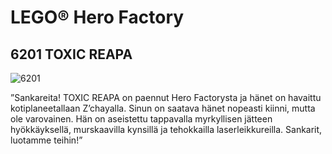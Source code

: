 # LEGO® Hero Factory

## 6201 TOXIC REAPA

![6201](https://www.lego.com/cdn/product-assets/product.img.pri/6201_prod.jpg)

”Sankareita! TOXIC REAPA on paennut Hero Factorysta ja hänet on havaittu kotiplaneetallaan Z’chayalla. Sinun on saatava hänet nopeasti kiinni, mutta ole varovainen. Hän on aseistettu tappavalla myrkyllisen jätteen hyökkäyksellä, murskaavilla kynsillä ja tehokkailla laserleikkureilla. Sankarit, luotamme teihin!”